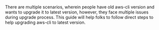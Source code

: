 There are multiple scenarios, wherein people have old aws-cli version and wants to upgrade it to latest version, however, they face multiple issues during upgrade process. This guide will help folks to follow direct steps to help upgrading aws-cli to latest version.
